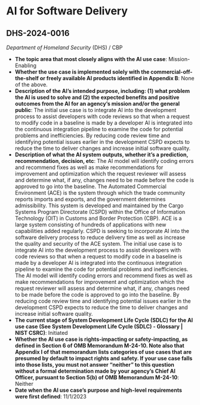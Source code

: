 # AI for Software Delivery
## DHS-2024-0016
_Department of Homeland Security_ (DHS) / CBP


+ **The topic area that most closely aligns with the AI use case**: Mission-Enabling
+ **Whether the use case is implemented solely with the commercial-off-the-shelf or freely available AI products identified in Appendix B**: None of the above.
+ **Description of the AI’s intended purpose, including: (1) what problem the AI is used to solve and (2) the expected benefits and positive outcomes from the AI for an agency’s mission and/or the general public**: The initial use case is to integrate AI into the development process to assist developers with code reviews so that when a request to modify code in a baseline is made by a developer AI is integrated into the continuous integration pipeline to examine the code for potential problems and inefficiencies.  By reducing code review time and identifying potential issues earlier in the development CSPD expects to reduce the time to deliver changes and increase initial software quality.
+ **Description of what the AI system outputs, whether it’s a prediction, recommendation, decision, etc**: The AI model will identify coding errors and recommend fixes as well as make recommendations for improvement and optimization which the request reviewer will assess and determine what, if any, changes need to be made before the code is approved to go into the baseline.
The Automated Commercial Environment (ACE) is the system through which the trade community reports imports and exports, and the government determines admissibility. This system is developed and maintained by the Cargo Systems Program Directorate (CSPD) within the Office of Information Technology (OIT) in Customs and Border Protection (CBP). ACE is a large system consisting of hundreds of applications with new capabilities added regularly. CSPD is seeking to incorporate AI into the software delivery process to reduce delivery time as well as increase the quality and security of the ACE system. The initial use case is to integrate AI into the development process to assist developers with code reviews so that when a request to modify code in a baseline is made by a developer AI is integrated into the continuous integration pipeline to examine the code for potential problems and inefficiencies.  The AI model will identify coding errors and recommend fixes as well as make recommendations for improvement and optimization which the request reviewer will assess and determine what, if any, changes need to be made before the code is approved to go into the baseline. By reducing code review time and identifying potential issues earlier in the development CSPD expects to reduce the time to deliver changes and increase initial software quality. 
+ **The current stage of System Development Life Cycle (SDLC) for the AI use case (See System Development Life Cycle (SDLC) - Glossary | NIST CSRC)**: Initiated
+ **Whether the AI use case is rights-impacting or safety-impacting, as defined in Section 6 of OMB Memorandum M-24-10. Note also that Appendix I of that memorandum lists categories of use cases that are presumed by default to impact rights and safety. If your use case falls into those lists, you must not answer “neither” to this question without a formal determination made by your agency’s Chief AI Officer, pursuant to Section 5(b) of OMB Memorandum M-24-10**: Neither
+ **Date when the AI use case’s purpose and high-level requirements were first defined**: 11/1/2023